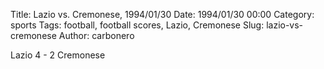 Title: Lazio vs. Cremonese, 1994/01/30
Date: 1994/01/30 00:00
Category: sports
Tags: football, football scores, Lazio, Cremonese
Slug: lazio-vs-cremonese
Author: carbonero


Lazio 4 - 2 Cremonese
